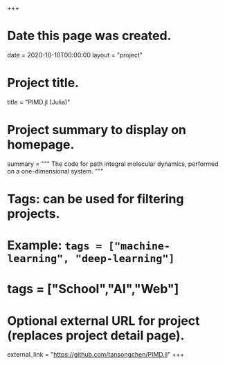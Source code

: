 +++
# Date this page was created.
date = 2020-10-10T00:00:00
layout = "project"

# Project title.
title = "PIMD.jl (Julia)"

# Project summary to display on homepage.
summary = """
 The code for path integral molecular dynamics, performed on a one-dimensional system.
 """

# Tags: can be used for filtering projects.
# Example: `tags = ["machine-learning", "deep-learning"]`
# tags = ["School","AI","Web"]

# Optional external URL for project (replaces project detail page).
external_link = "https://github.com/tansongchen/PIMD.jl"
+++
